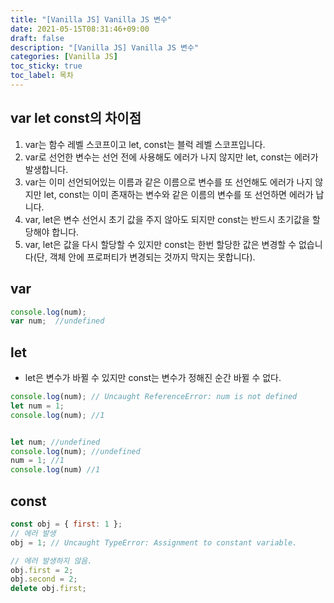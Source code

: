 ```yaml
---
title: "[Vanilla JS] Vanilla JS 변수"
date: 2021-05-15T08:31:46+09:00
draft: false
description: "[Vanilla JS] Vanilla JS 변수"
categories: [Vanilla JS]
toc_sticky: true
toc_label: 목차
---
```

## var let const의 차이점

1. var는 함수 레벨 스코프이고 let, const는 블럭 레벨 스코프입니다.
2. var로 선언한 변수는 선언 전에 사용해도 에러가 나지 않지만 let, const는 에러가 발생합니다.
3. var는 이미 선언되어있는 이름과 같은 이름으로 변수를 또 선언해도 에러가 나지 않지만 let, const는 이미 존재하는 변수와 같은 이름의 변수를 또 선언하면 에러가 납니다.
4. var, let은 변수 선언시 초기 값을 주지 않아도 되지만 const는 반드시 초기값을 할당해야 합니다.
5. var, let은 값을 다시 할당할 수 있지만 const는 한번 할당한 값은 변경할 수 없습니다(단, 객체 안에 프로퍼티가 변경되는 것까지 막지는 못합니다).

## var

```javascript
console.log(num);
var num;  //undefined
```

## let

- let은 변수가 바뀔 수 있지만 const는 변수가 정해진 순간 바뀔 수 없다.

```javascript
console.log(num); // Uncaught ReferenceError: num is not defined
let num = 1;
console.log(num); //1


let num; //undefined
console.log(num); //undefined
num = 1; //1
console.log(num) //1
```

## const
```javascript
const obj = { first: 1 };
// 에러 발생
obj = 1; // Uncaught TypeError: Assignment to constant variable.

// 에러 발생하지 않음.
obj.first = 2;
obj.second = 2;
delete obj.first;
```

